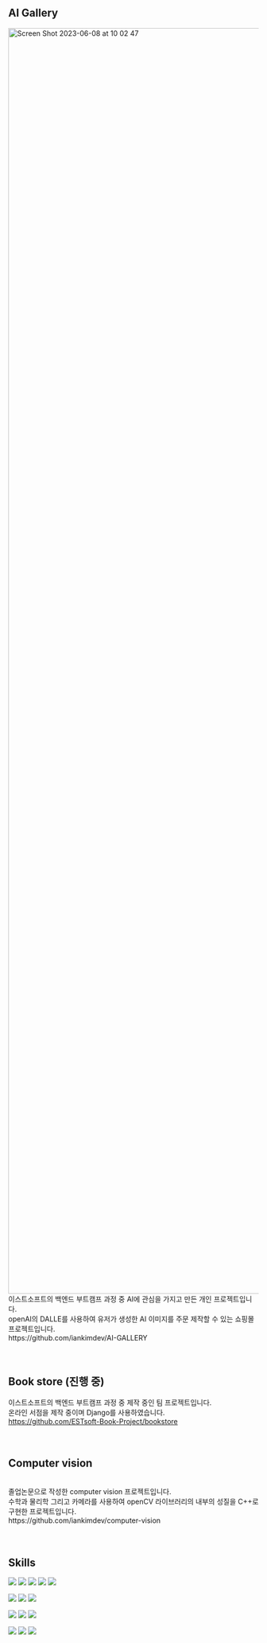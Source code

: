 
## AI Gallery
<img width="2544" alt="Screen Shot 2023-06-08 at 10 02 47" src="https://github.com/iankimdev/iankimdev/assets/120093816/d2bdbd78-601e-4b88-92b5-16df658d81ef">
이스트소프트의 백엔드 부트캠프 과정 중 AI에 관심을 가지고 만든 개인 프로젝트입니다.<br>
openAI의 DALLE를 사용하여 유저가 생성한 AI 이미지를 주문 제작할 수 있는 쇼핑몰 프로젝트입니다.<br>
https://github.com/iankimdev/AI-GALLERY
<br><br><br>

## Book store (진행 중)
이스트소프트의 백엔드 부트캠프 과정 중 제작 중인 팀 프로젝트입니다.<br>
온라인 서점을 제작 중이며 Django를 사용하였습니다.<br>
https://github.com/ESTsoft-Book-Project/bookstore
<br><br><br>

## Computer vision
<br>
졸업논문으로 작성한 computer vision 프로젝트입니다. <br>
수학과 물리학 그리고 카메라를 사용하여 openCV 라이브러리의 내부의 성질을 C++로 구현한 프로젝트입니다.<br>
https://github.com/iankimdev/computer-vision
<br><br><br>

## Skills
<img src="https://img.shields.io/badge/C++-00599C?style=flat-square&logo=C++&logoColor=white"/> <img src="https://img.shields.io/badge/Python-3776AB?style=flat-square&logo=Python&logoColor=white"/>  <img src="https://img.shields.io/badge/Django-3776AB?style=flat-square&logo=Django&logoColor=white"/> <img src="https://img.shields.io/badge/Javascript-F7DF1E?style=flat-square&logo=Javascript&logoColor=white"/>  <img src="https://img.shields.io/badge/Node.js-339933?style=flat-square&logo=Node.js&logoColor=white"/>

<img src="https://img.shields.io/badge/Firebase-FFCA28?style=flat-square&logo=Firebase&logoColor=white"/>  <img src="https://img.shields.io/badge/Git-F05032?style=flat-square&logo=Git&logoColor=white"/>  <img src="https://img.shields.io/badge/Postman-FF6C37?style=flat-square&logo=Postman&logoColor=white"/>

<img src="https://img.shields.io/badge/MongoDB-47A248?style=flat-square&logo=MongoDB&logoColor=white"/>  <img src="https://img.shields.io/badge/MySql-4479A1?style=flat-square&logo=MySql&logoColor=white"/> <img src="https://img.shields.io/badge/Postgresql-4479A1?style=flat-square&logo=Postgresql&logoColor=white"/>

<img src="https://img.shields.io/badge/Nginx-4479A1?style=flat-square&logo=Nginx&logoColor=white"/> <img src="https://img.shields.io/badge/Docker-4479A1?style=flat-square&logo=Docker&logoColor=white"/> <img src="https://img.shields.io/badge/ubuntu-4479A1?style=flat-square&logo=ubuntu&logoColor=white"/>

